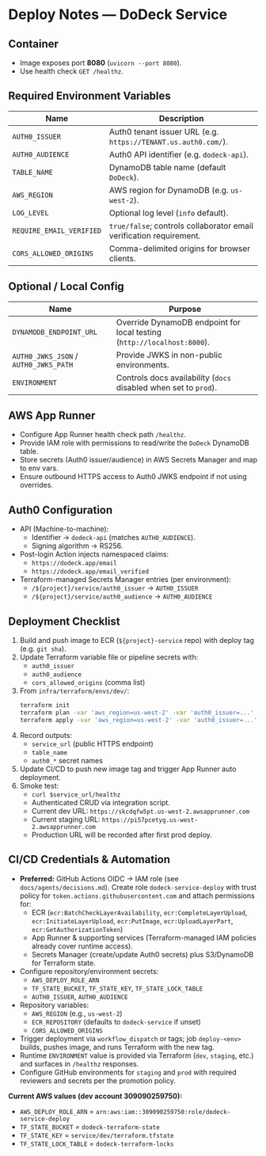 # Deploy Notes — DoDeck Service

## Container
- Image exposes port **8080** (`uvicorn --port 8080`).
- Use health check `GET /healthz`.

## Required Environment Variables
| Name | Description |
| --- | --- |
| `AUTH0_ISSUER` | Auth0 tenant issuer URL (e.g. `https://TENANT.us.auth0.com/`). |
| `AUTH0_AUDIENCE` | Auth0 API identifier (e.g. `dodeck-api`). |
| `TABLE_NAME` | DynamoDB table name (default `DoDeck`). |
| `AWS_REGION` | AWS region for DynamoDB (e.g. `us-west-2`). |
| `LOG_LEVEL` | Optional log level (`info` default). |
| `REQUIRE_EMAIL_VERIFIED` | `true/false`; controls collaborator email verification requirement. |
| `CORS_ALLOWED_ORIGINS` | Comma-delimited origins for browser clients. |

## Optional / Local Config
| Name | Purpose |
| --- | --- |
| `DYNAMODB_ENDPOINT_URL` | Override DynamoDB endpoint for local testing (`http://localhost:8000`). |
| `AUTH0_JWKS_JSON` / `AUTH0_JWKS_PATH` | Provide JWKS in non-public environments. |
| `ENVIRONMENT` | Controls docs availability (`docs` disabled when set to `prod`). |

## AWS App Runner
- Configure App Runner health check path `/healthz`.
- Provide IAM role with permissions to read/write the `DoDeck` DynamoDB table.
- Store secrets (Auth0 issuer/audience) in AWS Secrets Manager and map to env vars.
- Ensure outbound HTTPS access to Auth0 JWKS endpoint if not using overrides.

## Auth0 Configuration
- API (Machine-to-machine):
  - Identifier → `dodeck-api` (matches `AUTH0_AUDIENCE`).
  - Signing algorithm → RS256.
- Post-login Action injects namespaced claims:
  - `https://dodeck.app/email`
  - `https://dodeck.app/email_verified`
- Terraform-managed Secrets Manager entries (per environment):
  - `/${project}/service/auth0_issuer` → `AUTH0_ISSUER`
  - `/${project}/service/auth0_audience` → `AUTH0_AUDIENCE`

## Deployment Checklist
1. Build and push image to ECR (`${project}-service` repo) with deploy tag (e.g. `git sha`).
2. Update Terraform variable file or pipeline secrets with:
   - `auth0_issuer`
   - `auth0_audience`
   - `cors_allowed_origins` (comma list)
3. From `infra/terraform/envs/dev/`:
   ```bash
   terraform init
   terraform plan -var 'aws_region=us-west-2' -var 'auth0_issuer=...' -var 'auth0_audience=...'
   terraform apply -var 'aws_region=us-west-2' -var 'auth0_issuer=...' -var 'auth0_audience=...'
   ```
4. Record outputs:
   - `service_url` (public HTTPS endpoint)
   - `table_name`
   - `auth0_*` secret names
5. Update CI/CD to push new image tag and trigger App Runner auto deployment.
6. Smoke test:
   - `curl $service_url/healthz`
   - Authenticated CRUD via integration script.
   - Current dev URL: `https://skcdqfw5pt.us-west-2.awsapprunner.com`
   - Current staging URL: `https://pi57pcetyg.us-west-2.awsapprunner.com`
   - Production URL will be recorded after first prod deploy.

## CI/CD Credentials & Automation
- **Preferred:** GitHub Actions OIDC → IAM role (see `docs/agents/decisions.md`). Create role `dodeck-service-deploy` with trust policy for `token.actions.githubusercontent.com` and attach permissions for:
  - ECR (`ecr:BatchCheckLayerAvailability`, `ecr:CompleteLayerUpload`, `ecr:InitiateLayerUpload`, `ecr:PutImage`, `ecr:UploadLayerPart`, `ecr:GetAuthorizationToken`)
  - App Runner & supporting services (Terraform-managed IAM policies already cover runtime access).
  - Secrets Manager (create/update Auth0 secrets) plus S3/DynamoDB for Terraform state.
- Configure repository/environment secrets:
  - `AWS_DEPLOY_ROLE_ARN`
  - `TF_STATE_BUCKET`, `TF_STATE_KEY`, `TF_STATE_LOCK_TABLE`
  - `AUTH0_ISSUER`, `AUTH0_AUDIENCE`
- Repository variables:
  - `AWS_REGION` (e.g., `us-west-2`)
  - `ECR_REPOSITORY` (defaults to `dodeck-service` if unset)
  - `CORS_ALLOWED_ORIGINS`
- Trigger deployment via `workflow_dispatch` or tags; job `deploy-<env>` builds, pushes image, and runs Terraform with the new tag.
- Runtime `ENVIRONMENT` value is provided via Terraform (`dev`, `staging`, etc.) and surfaces in `/healthz` responses.
 - Configure GitHub environments for `staging` and `prod` with required reviewers and secrets per the promotion policy.

**Current AWS values (dev account 309090259750):**
- `AWS_DEPLOY_ROLE_ARN` = `arn:aws:iam::309090259750:role/dodeck-service-deploy`
- `TF_STATE_BUCKET` = `dodeck-terraform-state`
- `TF_STATE_KEY` = `service/dev/terraform.tfstate`
- `TF_STATE_LOCK_TABLE` = `dodeck-terraform-locks`
